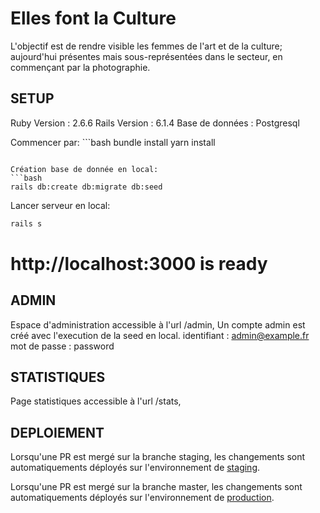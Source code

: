 # Elles font la Culture
L'objectif est de rendre visible les femmes de l'art et de la culture; aujourd'hui présentes mais sous-représentées dans le secteur, en commençant par la photographie.


## SETUP

Ruby Version : 2.6.6
Rails Version : 6.1.4
Base de données : Postgresql

Commencer par: ```bash
bundle install
yarn install
```

Création base de donnée en local:
```bash
rails db:create db:migrate db:seed
```

Lancer serveur en local:
```bash
rails s
```
# http://localhost:3000 is ready

## ADMIN

Espace d'administration accessible à l'url /admin,
Un compte admin est créé avec l'execution de la seed en local.
identifiant : admin@example.fr
mot de passe : password

## STATISTIQUES

Page statistiques accessible à l'url /stats,

## DEPLOIEMENT

Lorsqu'une PR est mergé sur la branche staging, les changements sont automatiquements déployés sur l'environnement de [staging](https://www.ellesfontlaculture.incubateur.net/).

Lorsqu'une PR est mergé sur la branche master, les changements sont automatiquements déployés sur l'environnement de [production](https://www.ellesfontlaculture.beta.gouv.fr/).



